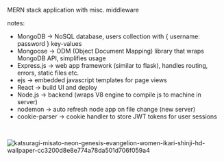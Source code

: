 MERN stack application with misc. middleware 

notes: 
- MongoDB -> NoSQL database, users collection with { username: password } key-values
- Mongoose -> ODM (Object Document Mapping) library that wraps MongoDB API, simplifies usage
- Express.js -> web app framework (similar to flask), handles routing, errors, static files etc.
- ejs -> embedded javascript templates for page views
- React -> build UI and deploy
- Node.js -> backend (wraps V8 engine to compile js to machine in server)
- nodemon -> auto refresh node app on file change (new server)
- cookie-parser -> cookie handler to store JWT tokens for user sessions
<br>

![katsuragi-misato-neon-genesis-evangelion-women-ikari-shinji-hd-wallpaper-cc3200d8e8e774a78da501d706f059a4](https://github.com/brian-mai/login-fork/assets/141290900/1fb8cadb-cec4-4ee7-8804-099ac8bdcffc)
